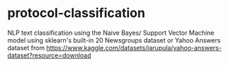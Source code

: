 # protocol-classification

NLP text classification using the Naive Bayes/ Support Vector Machine model using sklearn's built-in 20 Newsgroups dataset or Yahoo Answers dataset from https://www.kaggle.com/datasets/jarupula/yahoo-answers-dataset?resource=download
